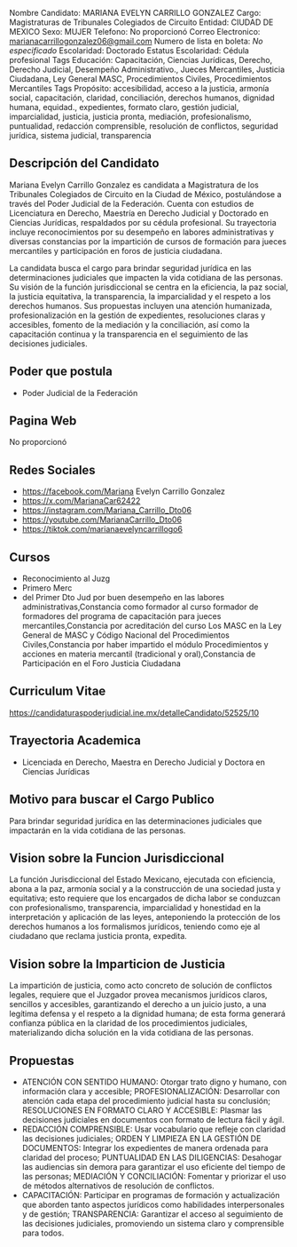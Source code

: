 Nombre Candidato: MARIANA EVELYN CARRILLO GONZALEZ
Cargo: Magistraturas de Tribunales Colegiados de Circuito
Entidad: CIUDAD DE MEXICO
Sexo: MUJER
Telefono: No proporcionó
Correo Electronico: marianacarrillogonzalez06@gmail.com
Numero de lista en boleta: *No especificado*
Escolaridad: Doctorado
Estatus Escolaridad: Cédula profesional
Tags Educación: Capacitación, Ciencias Jurídicas, Derecho, Derecho Judicial, Desempeño Administrativo., Jueces Mercantiles, Justicia Ciudadana, Ley General MASC, Procedimientos Civiles, Procedimientos Mercantiles
Tags Propósito: accesibilidad, acceso a la justicia, armonía social, capacitación, claridad, conciliación, derechos humanos, dignidad humana, equidad., expedientes, formato claro, gestión judicial, imparcialidad, justicia, justicia pronta, mediación, profesionalismo, puntualidad, redacción comprensible, resolución de conflictos, seguridad jurídica, sistema judicial, transparencia


## Descripción del Candidato 

Mariana Evelyn Carrillo Gonzalez es candidata a Magistratura de los Tribunales Colegiados de Circuito en la Ciudad de México, postulándose a través del Poder Judicial de la Federación. Cuenta con estudios de Licenciatura en Derecho, Maestría en Derecho Judicial y Doctorado en Ciencias Jurídicas, respaldados por su cédula profesional. Su trayectoria incluye reconocimientos por su desempeño en labores administrativas y diversas constancias por la impartición de cursos de formación para jueces mercantiles y participación en foros de justicia ciudadana.

La candidata busca el cargo para brindar seguridad jurídica en las determinaciones judiciales que impacten la vida cotidiana de las personas. Su visión de la función jurisdiccional se centra en la eficiencia, la paz social, la justicia equitativa, la transparencia, la imparcialidad y el respeto a los derechos humanos. Sus propuestas incluyen una atención humanizada, profesionalización en la gestión de expedientes, resoluciones claras y accesibles, fomento de la mediación y la conciliación, así como la capacitación continua y la transparencia en el seguimiento de las decisiones judiciales.


## Poder que postula

- Poder Judicial de la Federación


## Pagina Web

No proporcionó


## Redes Sociales

- https://facebook.com/Mariana Evelyn Carrillo Gonzalez
- https://x.com/MarianaCar62422
- https://instagram.com/Mariana_Carrillo_Dto06
- https://youtube.com/MarianaCarrillo_Dto06
- https://tiktok.com/marianaevelyncarrillogo6


## Cursos

- Reconocimiento al Juzg
- Primero Merc
- del Primer Dto Jud por buen desempeño en las labores administrativas,Constancia como formador al curso formador de formadores del programa de capacitación para jueces mercantiles,Constancia por acreditación del curso Los MASC en la Ley General de MASC y Código Nacional del Procedimientos Civiles,Constancia por haber impartido el módulo Procedimientos y acciones en materia mercantil (tradicional y oral),Constancia de Participación en el Foro Justicia Ciudadana


## Curriculum Vitae

https://candidaturaspoderjudicial.ine.mx/detalleCandidato/52525/10


## Trayectoria Academica

- Licenciada en Derecho, Maestra en Derecho Judicial y Doctora en Ciencias Jurídicas


## Motivo para buscar el Cargo Publico

Para brindar seguridad jurídica en las determinaciones judiciales que impactarán en la vida cotidiana de las personas.


## Vision sobre la Funcion Jurisdiccional

La función Jurisdiccional del Estado Mexicano, ejecutada con eficiencia, abona a la paz, armonía social y a la construcción de una sociedad justa y equitativa; esto requiere que los encargados de dicha labor se conduzcan con profesionalismo, transparencia, imparcialidad y honestidad en la interpretación y aplicación de las leyes, anteponiendo la protección de los derechos humanos a los formalismos jurídicos, teniendo como eje al ciudadano que reclama justicia pronta, expedita.


## Vision sobre la Imparticion de Justicia

La impartición de justicia, como acto concreto de solución de conflictos legales, requiere que el Juzgador provea mecanismos jurídicos claros, sencillos y accesibles, garantizando el derecho a un juicio justo, a una legítima defensa y el respeto a la dignidad humana; de esta forma generará confianza pública en la claridad de los procedimientos judiciales, materializando dicha solución en la vida cotidiana de las personas.


## Propuestas

- ATENCIÓN CON SENTIDO HUMANO: Otorgar trato digno y humano, con información clara y accesible; PROFESIONALIZACIÓN: Desarrollar con atención cada etapa del procedimiento judicial hasta su conclusión; RESOLUCIONES EN FORMATO CLARO Y ACCESIBLE: Plasmar las decisiones judiciales en documentos con formato de lectura fácil y ágil.
- REDACCIÓN COMPRENSIBLE: Usar vocabulario que refleje con claridad las decisiones judiciales; ORDEN Y LIMPIEZA EN LA GESTIÓN DE DOCUMENTOS: Integrar los expedientes de manera ordenada para claridad del proceso; PUNTUALIDAD EN LAS DILIGENCIAS: Desahogar las audiencias sin demora para garantizar el uso eficiente del tiempo de las personas; MEDIACIÓN Y CONCILIACIÓN: Fomentar y priorizar el uso de métodos alternativos de resolución de conflictos.
- CAPACITACIÓN: Participar en programas de formación y actualización que aborden tanto aspectos jurídicos como habilidades interpersonales y de gestión; TRANSPARENCIA: Garantizar el acceso al seguimiento de las decisiones judiciales, promoviendo un sistema claro y comprensible para todos.


